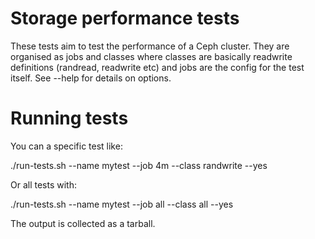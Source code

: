 # Storage performance tests

These tests aim to test the performance of a Ceph cluster. They are organised
as jobs and classes where classes are basically readwrite definitions
(randread, readwrite etc) and jobs are the config for the test itself.
See --help for details on options.

# Running tests

You can a specific test like:

./run-tests.sh --name mytest --job 4m --class randwrite --yes

Or all tests with:

./run-tests.sh --name mytest --job all --class all --yes

The output is collected as a tarball.
